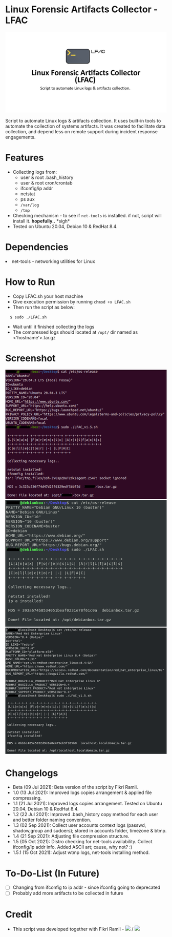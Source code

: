Linux Forensic Artifacts Collector - LFAC
===
<kbd>![LFAC Logo](/screenshot/LFAC-repo-card.png)</kbd>

Script to automate Linux logs & artifacts collection. It uses built-in tools to automate the collection of systems artifacts. It was created to facilitate data collection, and depend less on remote support during incident response engagements.

Features
===
- Collecting logs from: 
  - user & root .bash_history
  - user & root cron/crontab
  - ifconfig/ip addr
  - netstat
  - ps aux
  - `/var/log`
  - `/tmp`
- Checking mechanism - to see if `net-tools` is installed. if not, script will install it. <b>hopefully..</b> \*sigh\*
- Tested on Ubuntu 20.04, Debian 10 & RedHat 8.4.

Dependencies
===
<li>net-tools - networking utilities for Linux</li>

How to Run
===
 - Copy LFAC.sh your host machine
 - Give execution permission by running `chmod +x LFAC.sh`
 - Then run the script as below:
```
  $ sudo ./LFAC.sh
```
- Wait until it finished collecting the logs
- The compressed logs should located at `/opt/` dir named as <'hostname'>.tar.gz

Screenshot
===
![Ubuntu 20.04](/screenshot/LFAC_Ubuntu20.04.png)
![Debian 10](/screenshot/LFAC_Debian10.png)
![RHEL 8.4](/screenshot/LFAC_RHEL8.4.png)

Changelogs
===
- Beta  (09 Jul 2021): Beta version of the script by Fikri Ramli.
- 1.0   (13 Jul 2021): Improved logs copies arrangement & applied file compressing.
- 1.1   (21 Jul 2021): Improved logs copies arrangement. Tested on Ubuntu 20.04, Debian 10 & RedHat 8.4.
- 1.2   (22 Jul 2021): Improved .bash_history copy method for each user and better folder naming convention.
- 1.3   (02 Sep 2021): Collect user accounts context logs (passwd, shadow,group and sudoers); stored in accounts folder, timezone & btmp.
- 1.4   (21 Sep 2021): Adjusting file compression structure.
- 1.5   (05 Oct 2021): Distro checking for net-tools availability. Collect ifconfig/ip addr info. Added ASCII art; cause, why not? :)
- 1.5.1 (15 Oct 2021): Adjust wtmp logs, net-tools installing method.

To-Do-List (In Future)
===
- [ ] Changing from ifconfig to ip addr - since ifconfig going to deprecated
- [ ] Probably add more artifacts to be collected in future

Credit
===
- This script was developed together with Fikri Ramli - <a href="https://www.linkedin.com/in/fikri-ramli-aba94881/"><img src="https://img.shields.io/badge/LinkedIn-0077B5?style=for-the-badge&logo=linkedin&logoColor=white" /></a> / <a href="https://github.com/frmoncheh/"><img src="https://img.shields.io/badge/GitHub-100000?style=for-the-badge&logo=github&logoColor=white" /></a>
